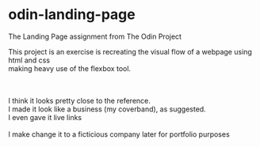 # odin-landing-page
The Landing Page assignment from The Odin Project

This project is an exercise is recreating the visual flow of a webpage using html and css<br>
making heavy use of the flexbox tool.

<br><br>
I think it looks pretty close to the reference. <br>
I made it look like a business (my coverband), as suggested.
<br>
I even gave it live links
<br><br>
I make change it to a ficticious company later for portfolio purposes

